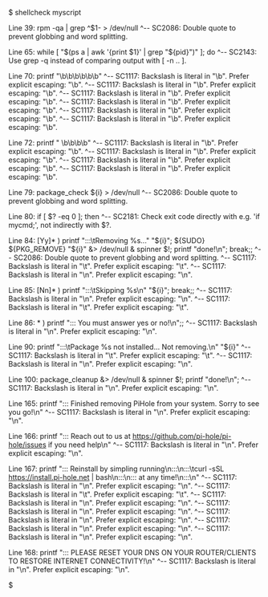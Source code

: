 $ shellcheck myscript
 
Line 39:
                rpm -qa | grep ^$1- > /dev/null
                                ^-- SC2086: Double quote to prevent globbing and word splitting.
 
Line 65:
        while [ "$(ps a | awk '{print $1}' | grep "${pid}")" ]; do
                ^-- SC2143: Use grep -q instead of comparing output with [ -n .. ].
 
Line 70:
                printf "\b\b\b\b\b\b"
                                  ^-- SC1117: Backslash is literal in "\b". Prefer explicit escaping: "\\b".
                                ^-- SC1117: Backslash is literal in "\b". Prefer explicit escaping: "\\b".
                        ^-- SC1117: Backslash is literal in "\b". Prefer explicit escaping: "\\b".
                          ^-- SC1117: Backslash is literal in "\b". Prefer explicit escaping: "\\b".
                            ^-- SC1117: Backslash is literal in "\b". Prefer explicit escaping: "\\b".
                              ^-- SC1117: Backslash is literal in "\b". Prefer explicit escaping: "\\b".
 
Line 72:
        printf "    \b\b\b\b"
                          ^-- SC1117: Backslash is literal in "\b". Prefer explicit escaping: "\\b".
                        ^-- SC1117: Backslash is literal in "\b". Prefer explicit escaping: "\\b".
                      ^-- SC1117: Backslash is literal in "\b". Prefer explicit escaping: "\\b".
                    ^-- SC1117: Backslash is literal in "\b". Prefer explicit escaping: "\\b".
 
Line 79:
                package_check ${i} > /dev/null
                              ^-- SC2086: Double quote to prevent globbing and word splitting.
 
Line 80:
                if [ $? -eq 0 ]; then
                     ^-- SC2181: Check exit code directly with e.g. 'if mycmd;', not indirectly with $?.
 
Line 84:
                                        [Yy]* ) printf ":::\tRemoving %s..." "${i}"; ${SUDO} ${PKG_REMOVE} "${i}" &> /dev/null & spinner $!; printf "done!\n"; break;;
                                                                                             ^-- SC2086: Double quote to prevent globbing and word splitting.
                                                           ^-- SC1117: Backslash is literal in "\t". Prefer explicit escaping: "\\t".
                                                                                                                                                          ^-- SC1117: Backslash is literal in "\n". Prefer explicit escaping: "\\n".
 
Line 85:
                                        [Nn]* ) printf ":::\tSkipping %s\n" "${i}"; break;;
                                                                        ^-- SC1117: Backslash is literal in "\n". Prefer explicit escaping: "\\n".
                                                           ^-- SC1117: Backslash is literal in "\t". Prefer explicit escaping: "\\t".
 
Line 86:
                                        * ) printf "::: You must answer yes or no!\n";;
                                                                                  ^-- SC1117: Backslash is literal in "\n". Prefer explicit escaping: "\\n".
 
Line 90:
                        printf ":::\tPackage %s not installed... Not removing.\n" "${i}"
                                   ^-- SC1117: Backslash is literal in "\t". Prefer explicit escaping: "\\t".
                                                                              ^-- SC1117: Backslash is literal in "\n". Prefer explicit escaping: "\\n".
 
Line 100:
        package_cleanup &> /dev/null & spinner $!; printf "done!\n";
                                                                ^-- SC1117: Backslash is literal in "\n". Prefer explicit escaping: "\\n".
 
Line 165:
        printf "::: Finished removing PiHole from your system. Sorry to see you go!\n"
                                                                                   ^-- SC1117: Backslash is literal in "\n". Prefer explicit escaping: "\\n".
 
Line 166:
        printf "::: Reach out to us at https://github.com/pi-hole/pi-hole/issues if you need help\n"
                                                                                                 ^-- SC1117: Backslash is literal in "\n". Prefer explicit escaping: "\\n".
 
Line 167:
        printf "::: Reinstall by simpling running\n:::\n:::\tcurl -sSL https://install.pi-hole.net | bash\n:::\n::: at any time!\n:::\n"
                                                 ^-- SC1117: Backslash is literal in "\n". Prefer explicit escaping: "\\n".
                                                           ^-- SC1117: Backslash is literal in "\t". Prefer explicit escaping: "\\t".
                                                                                                                                     ^-- SC1117: Backslash is literal in "\n". Prefer explicit escaping: "\\n".
                                                                                                         ^-- SC1117: Backslash is literal in "\n". Prefer explicit escaping: "\\n".
                                                                                                              ^-- SC1117: Backslash is literal in "\n". Prefer explicit escaping: "\\n".
                                                                                                                                ^-- SC1117: Backslash is literal in "\n". Prefer explicit escaping: "\\n".
                                                      ^-- SC1117: Backslash is literal in "\n". Prefer explicit escaping: "\\n".
 
Line 168:
        printf "::: PLEASE RESET YOUR DNS ON YOUR ROUTER/CLIENTS TO RESTORE INTERNET CONNECTIVITY!\n"
                                                                                                  ^-- SC1117: Backslash is literal in "\n". Prefer explicit escaping: "\\n".

$ 
